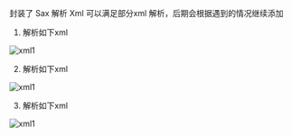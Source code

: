 封装了 Sax 解析 Xml 可以满足部分xml 解析，后期会根据遇到的情况继续添加

1. 解析如下xml

![xml1](http://images.cnblogs.com/cnblogs_com/weijingyun/698861/o_Snip20150608_3.png)



2. 解析如下xml

![xml1](http://images.cnblogs.com/cnblogs_com/weijingyun/698861/o_Snip20150608_4.png)



3. 解析如下xml

![xml1](http://images.cnblogs.com/cnblogs_com/weijingyun/698861/o_Snip20150608_5.png)

